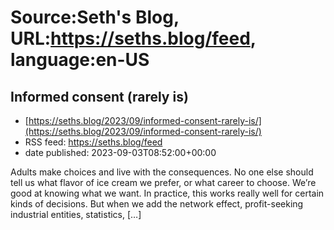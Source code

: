 # Source:Seth's Blog, URL:https://seths.blog/feed, language:en-US

## Informed consent (rarely is)
 - [https://seths.blog/2023/09/informed-consent-rarely-is/](https://seths.blog/2023/09/informed-consent-rarely-is/)
 - RSS feed: https://seths.blog/feed
 - date published: 2023-09-03T08:52:00+00:00

Adults make choices and live with the consequences. No one else should tell us what flavor of ice cream we prefer, or what career to choose. We&#8217;re good at knowing what we want. In practice, this works really well for certain kinds of decisions. But when we add the network effect, profit-seeking industrial entities, statistics, [&#8230;]

